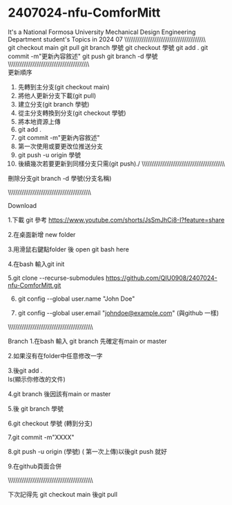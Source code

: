 # 2407024-nfu-ComforMitt
It's a National Formosa University Mechanical Design Engineering Department student's Topics in 2024 07 
\\\\\\\\\\\\\\\\\\\\\\\\\\\\\\\\\\\\\\\\\\\\\\\\\\\\\\\\\\\\\\\\\\\\\\\\\\\\\\\\\\\\\\\
git checkout main
git pull
git branch 學號
git checkout 學號
git add .
git commit -m"更新內容敘述"
git push
git branch -d 學號
\\\\\\\\\\\\\\\\\\\\\\\\\\\\\\\\\\\\\\\\\\\\\\\\\\\\\\\\\\\\\\\\\\\\\\\\\\\\\\\\\\\\\\\
更新順序
1. 先轉到主分支(git checkout main)
2. 將他人更新分支下載(git pull)
3. 建立分支(git branch 學號)
4. 從主分支轉換到分支(git checkout 學號)
5. 將本地資源上傳
6. git add .
7. git commit -m"更新內容敘述"
8. 第一次使用或要更改位推送分支
9. git push -u origin 學號
10. 後續幾次若要更新到同樣分支只需(git push)./
\\\\\\\\\\\\\\\\\\\\\\\\\\\\\\\\\\\\\\\\\\\\\\\\\\\\\\\\\\\\\\\\\\\\\\\\\\\\\\\\\\\\\\\\

刪除分支git branch -d 學號(分支名稱)

\\\\\\\\\\\\\\\\\\\\\\\\\\\\\\\\\\\\\\\\\\\\\\\\\\\\\\\\\\\\\\\\\\\\\\\\\\\\\\\\\\\\\\\\

Download

1.下載 git 參考 https://www.youtube.com/shorts/JsSmJhCi8-I?feature=share


2.在桌面新增 new folder

3.用滑鼠右鍵點folder 後 open git bash here

4.在bash 輸入git init

5.git clone --recurse-submodules https://github.com/QIU0908/2407024-nfu-ComforMitt.git

6. git config --global user.name "John Doe"

7. git config --global user.email "johndoe@example.com" (與github 一樣)

\\\\\\\\\\\\\\\\\\\\\\\\\\\\\\\\\\\\\\\\\\\\\\\\\\\\\\\\\\\\\\\\\\\\\\\\\\\\\\\\\\\\\\\\\

Branch
1.在bash 輸入 git branch  先確定有main or master

2.如果沒有在folder中任意修改一字

3.後git add .    
 ls(顯示你修改的文件)

4.git branch  後因該有main or master

5.後 git branch 學號

6.git checkout 學號 (轉到分支)

7.git commit -m"XXXX"

8.git push -u origin (學號)   ( 第一次上傳)以後git push 就好

9.在github頁面合併

\\\\\\\\\\\\\\\\\\\\\\\\\\\\\\\\\\\\\\\\\\\\\\\\\\\\\\\\\\\\\\\\\\\\\\\\\\\\\\\\\\\\\\\\\

下次記得先 git checkout main 後git pull

